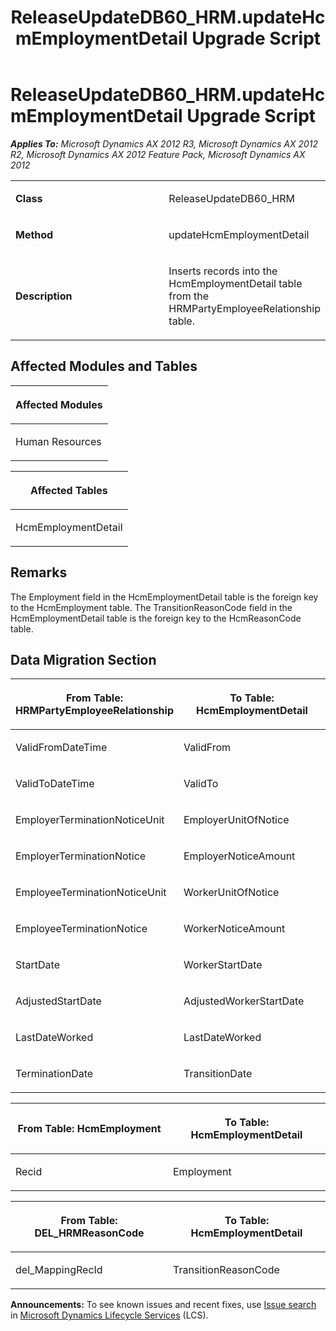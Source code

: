 ﻿---
title: ReleaseUpdateDB60_HRM.updateHcmEmploymentDetail Upgrade Script
TOCTitle: ReleaseUpdateDB60_HRM.updateHcmEmploymentDetail Upgrade Script
ms:assetid: e98685ea-b105-9a80-76ee-4266d7425151
ms:mtpsurl: https://msdn.microsoft.com/en-us/library/JJ719866(v=AX.60)
ms:contentKeyID: 49711940
ms.date: 05/18/2015
mtps_version: v=AX.60
---

# ReleaseUpdateDB60\_HRM.updateHcmEmploymentDetail Upgrade Script 


_**Applies To:** Microsoft Dynamics AX 2012 R3, Microsoft Dynamics AX 2012 R2, Microsoft Dynamics AX 2012 Feature Pack, Microsoft Dynamics AX 2012_

<table>
<colgroup>
<col style="width: 50%" />
<col style="width: 50%" />
</colgroup>
<tbody>
<tr class="odd">
<td><p><strong>Class</strong></p></td>
<td><p>ReleaseUpdateDB60_HRM</p></td>
</tr>
<tr class="even">
<td><p><strong>Method</strong></p></td>
<td><p>updateHcmEmploymentDetail</p></td>
</tr>
<tr class="odd">
<td><p><strong>Description</strong></p></td>
<td><p>Inserts records into the HcmEmploymentDetail table from the HRMPartyEmployeeRelationship table.</p></td>
</tr>
</tbody>
</table>


## Affected Modules and Tables

<table>
<colgroup>
<col style="width: 100%" />
</colgroup>
<thead>
<tr class="header">
<th><p>Affected Modules</p></th>
</tr>
</thead>
<tbody>
<tr class="odd">
<td><p>Human Resources</p></td>
</tr>
</tbody>
</table>


<table>
<colgroup>
<col style="width: 100%" />
</colgroup>
<thead>
<tr class="header">
<th><p>Affected Tables</p></th>
</tr>
</thead>
<tbody>
<tr class="odd">
<td><p>HcmEmploymentDetail</p></td>
</tr>
</tbody>
</table>


## Remarks

The Employment field in the HcmEmploymentDetail table is the foreign key to the HcmEmployment table. The TransitionReasonCode field in the HcmEmploymentDetail table is the foreign key to the HcmReasonCode table.

## Data Migration Section

<table>
<colgroup>
<col style="width: 50%" />
<col style="width: 50%" />
</colgroup>
<thead>
<tr class="header">
<th><p>From Table: HRMPartyEmployeeRelationship</p></th>
<th><p>To Table: HcmEmploymentDetail</p></th>
</tr>
</thead>
<tbody>
<tr class="odd">
<td><p>ValidFromDateTime</p></td>
<td><p>ValidFrom</p></td>
</tr>
<tr class="even">
<td><p>ValidToDateTime</p></td>
<td><p>ValidTo</p></td>
</tr>
<tr class="odd">
<td><p>EmployerTerminationNoticeUnit</p></td>
<td><p>EmployerUnitOfNotice</p></td>
</tr>
<tr class="even">
<td><p>EmployerTerminationNotice</p></td>
<td><p>EmployerNoticeAmount</p></td>
</tr>
<tr class="odd">
<td><p>EmployeeTerminationNoticeUnit</p></td>
<td><p>WorkerUnitOfNotice</p></td>
</tr>
<tr class="even">
<td><p>EmployeeTerminationNotice</p></td>
<td><p>WorkerNoticeAmount</p></td>
</tr>
<tr class="odd">
<td><p>StartDate</p></td>
<td><p>WorkerStartDate</p></td>
</tr>
<tr class="even">
<td><p>AdjustedStartDate</p></td>
<td><p>AdjustedWorkerStartDate</p></td>
</tr>
<tr class="odd">
<td><p>LastDateWorked</p></td>
<td><p>LastDateWorked</p></td>
</tr>
<tr class="even">
<td><p>TerminationDate</p></td>
<td><p>TransitionDate</p></td>
</tr>
</tbody>
</table>


<table>
<colgroup>
<col style="width: 50%" />
<col style="width: 50%" />
</colgroup>
<thead>
<tr class="header">
<th><p>From Table: HcmEmployment</p></th>
<th><p>To Table: HcmEmploymentDetail</p></th>
</tr>
</thead>
<tbody>
<tr class="odd">
<td><p>Recid</p></td>
<td><p>Employment</p></td>
</tr>
</tbody>
</table>


<table>
<colgroup>
<col style="width: 50%" />
<col style="width: 50%" />
</colgroup>
<thead>
<tr class="header">
<th><p>From Table: DEL_HRMReasonCode</p></th>
<th><p>To Table: HcmEmploymentDetail</p></th>
</tr>
</thead>
<tbody>
<tr class="odd">
<td><p>del_MappingRecId</p></td>
<td><p>TransitionReasonCode</p></td>
</tr>
</tbody>
</table>

  
**Announcements:** To see known issues and recent fixes, use [Issue search](http://go.microsoft.com/fwlink/?linkid=389258) in [Microsoft Dynamics Lifecycle Services](http://go.microsoft.com/fwlink/?linkid=306505) (LCS).

